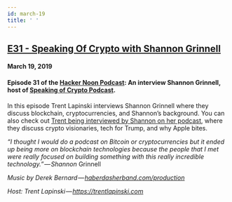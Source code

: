 ```yaml
---
id: march-19
title: ' '
---
```


<h2><a href="https://podcast.hackernoon.com/e/speaking-of-crypto-with-shannon%c2%a0grinnell/">E31 - Speaking Of Crypto with Shannon Grinnell</a></h2>
<h4>March 19, 2019</h4>

<h4><strong>Episode 31 of the <a href="https://podcast.hackernoon.com/">Hacker Noon Podcast</a>: An interview Shannon Grinnell, host of <a href="https://speakingofcrypto.com/">Speaking of Crypto Podcast</a>.</strong></h4>

<p>
In this episode Trent Lapinski interviews Shannon Grinnell where they discuss blockchain, cryptocurrencies, and Shannon’s background. You can also check out <a href="https://speakingofcrypto.com/054-trent-lapinski/">Trent being interviewed by Shannon on her podcast</a>, where they discuss crypto visionaries, tech for Trump, and why Apple bites.
</p>
<em>“I thought I would do a podcast on Bitcoin or cryptocurrencies but it ended up being more on blockchain technologies because the people that I met were really focused on building something with this really incredible technology.” — Shannon </em>Grinnell
<p>
<em>Music by Derek Bernard — <a href="http://haberdasherband.com/production?fbclid=IwAR2d8t0cNGHRm1ajmUNWKZ-TMUMawREhvIHSy54LKcOElf7v_TOvkAjZ78Y">haberdasherband.com/production</a></em>
</p>
<em>Host: Trent Lapinski — <a href="https://trentlapinski.com/">https://trentlapinski.com</a></em>